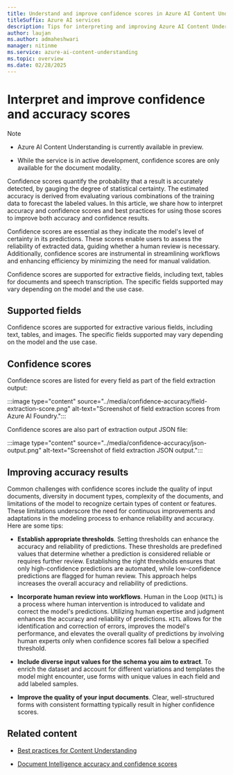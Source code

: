 ```yaml
---
title: Understand and improve confidence scores in Azure AI Content Understanding.
titleSuffix: Azure AI services
description: Tips for interpreting and improving Azure AI Content Understanding accuracy and confidence scores.
author: laujan
ms.author: admaheshwari
manager: nitinme
ms.service: azure-ai-content-understanding
ms.topic: overview
ms.date: 02/28/2025
---
```


# Interpret and improve confidence and accuracy scores

> [!NOTE]
>
> * Azure AI Content Understanding is currently available in preview. 
>
> * While the service is in active development, confidence scores are only available for the document modality.

Confidence scores quantify the probability that a result is accurately detected, by gauging the degree of statistical certainty. The estimated accuracy is derived from evaluating various combinations of the training data to forecast the labeled values. In this article, we share how to interpret accuracy and confidence scores and best practices for using those scores to improve both accuracy and confidence results.

Confidence scores are essential as they indicate the model's level of certainty in its predictions. These scores enable users to assess the reliability of extracted data, guiding whether a human review is necessary. Additionally, confidence scores are instrumental in streamlining workflows and enhancing efficiency by minimizing the need for manual validation.

Confidence scores are supported for extractive fields, including text, tables for documents and speech transcription. The specific fields supported may vary depending on the model and the use case.

## Supported fields 

Confidence scores are supported for extractive various fields, including text, tables, and images. The specific fields supported may vary depending on the model and the use case. 

## Confidence scores

Confidence scores are listed for every field as part of the field extraction output:

  :::image type="content" source="../media/confidence-accuracy/field-extraction-score.png" alt-text="Screenshot of field extraction scores from Azure AI Foundry.":::

Confidence scores are also part of extraction output JSON file:

  :::image type="content" source="../media/confidence-accuracy/json-output.png" alt-text="Screenshot of field extraction JSON output.":::
 
## Improving accuracy results

Common challenges with confidence scores include the quality of input documents, diversity in document types, complexity of the documents, and limitations of the model to recognize certain types of content or features. These limitations underscore the need for continuous improvements and adaptations in the modeling process to enhance reliability and accuracy. Here are some tips:

* **Establish appropriate thresholds**. Setting thresholds can enhance the accuracy and reliability of predictions. These thresholds are predefined values that determine whether a prediction is considered reliable or requires further review. Establishing the right thresholds ensures that only high-confidence predictions are automated, while low-confidence predictions are flagged for human review. This approach helps increases the overall accuracy and reliability of predictions.

* **Incorporate human review into workflows**. Human in the Loop (`HITL`) is a process where human intervention is introduced to validate and correct the  model's predictions. Utilizing human expertise and judgment enhances the accuracy and reliability of predictions. `HITL` allows for the identification and correction of errors, improves the model's performance, and elevates the overall quality of predictions by involving human experts only when confidence scores fall below a specified threshold.

* **Include diverse input values for the schema you aim to extract**. To enrich the dataset and account for different variations and templates the model might encounter, use forms with unique values in each field and add labeled samples.

* **Improve the quality of your input documents**. Clear, well-structured forms with consistent formatting typically result in higher confidence scores.

## Related content

* [Best practices for Content Understanding](best-practices.md)

* [Document Intelligence accuracy and confidence scores](../../document-intelligence/concept/accuracy-confidence.md)


